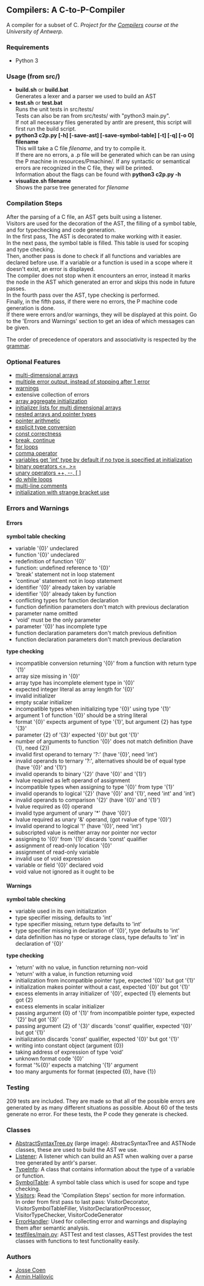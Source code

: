 ## Compilers: A C-to-P-Compiler

A compiler for a subset of C. _Project for the [Compilers](https://www.uantwerpen.be/popup/opleidingsonderdeel.aspx?catalognr=1001WETTEL&taal=en&aj=2015) course at the University of Antwerp._

### Requirements

*   Python 3

### Usage (from src/)

*   **build.sh** or **build.bat**  
    Generates a lexer and a parser we used to build an AST
*   **test.sh** or **test.bat**  
    Runs the unit tests in src/tests/  
    Tests can also be ran from src/tests/ with "python3 main.py".  
    If not all necessary files generated by antlr are present, this script will first run the build script.
*   **python3 c2p.py [-h] [-save-ast] [-save-symbol-table] [-t] [-q] [-o O] filename**  
    This will take a C file _filename_, and try to compile it.  
    If there are no errors, a .p file will be generated which can be ran using the P machine in resources/Pmachine/. If any syntactic or semantical errors are recognized in the C file, they will be printed.  
    Information about the flags can be found with **python3 c2p.py -h**
*   **visualize.sh filename**  
    Shows the parse tree generated for _filename_

### Compilation Steps

After the parsing of a C file, an AST gets built using a listener.  
Visitors are used for the decoration of the AST, the filling of a symbol table, and for typechecking and code generation.  
In the first pass, The AST is decorated to make working with it easier.  
In the next pass, the symbol table is filled. This table is used for scoping and type checking.  
Then, another pass is done to check if all functions and variables are declared before use. If a variable or a function is used in a scope where it doesn't exist, an error is displayed.  
The compiler does not stop when it encounters an error, instead it marks the node in the AST which generated an error and skips this node in future passes.  
In the fourth pass over the AST, type checking is performed.  
Finally, in the fifth pass, if there were no errors, the P machine code generation is done.  
If there were errors and/or warnings, they will be displayed at this point. Go to the 'Errors and Warnings' section to get an idea of which messages can be given.

The order of precedence of operators and associativity is respected by the [grammar](src/C.g4).

### Optional Features

*   [multi-dimensional arrays](src/tests/programs/matrixMultiplication.c)
*   [multiple error output, instead of stopping after 1 error](src/tests/variable-declarations/char-arrays-pointers.txt)
*   [warnings](src/tests/function-declarations/22.txt)
*   extensive collection of errors
*   [array aggregate initialization](src/tests/misc/multidimensional-arrays.c)
*   [initializer lists for multi dimensional arrays](src/tests/misc/multidimensional-arrays.c)
*   [nested arrays and pointer types](src/tests/variable-declarations/multi-arrays-pointers.c)
*   [pointer arithmetic](src/tests/binary-operators/pointer-arithmetic.c)
*   [explicit type conversion](src/tests/programs/areaCirclePointer.c)
*   [const correctness](src/tests/const/10.c)
*   [break, continue](src/tests/misc/for-and-while.c)
*   [for loops](src/tests/misc/for-and-while.c)
*   [comma operator](src/tests/misc/global-var.c)
*   [variables get 'int' type by default if no type is specified at initialization](src/tests/function-declarations/23.c)
*   [binary operators <=, >=](src/tests/binary-operators/correct-literals.c)
*   [unary operators ++, --, [ ]](src/tests/unary-operators/5.c)
*   [do while loops](src/tests/misc/flow-control.c)
*   [multi-line comments](src/tests/programs/primsAlgorithm.c)
*   [initialization with strange bracket use](src/tests/variable-declarations/strange-brackets.c)

### Errors and Warnings

#### Errors

**symbol table checking**

*   variable '{0}' undeclared
*   function '{0}' undeclared
*   redefinition of function '{0}'
*   function: undefined reference to '{0}'
*   'break' statement not in loop statement
*   'continue' statement not in loop statement
*   identifier '{0}' already taken by variable
*   identifier '{0}' already taken by function
*   conflicting types for function declaration
*   function definition parameters don't match with previous declaration
*   parameter name omitted
*   'void' must be the only parameter
*   parameter '{0}' has incomplete type
*   function declaration parameters don't match previous definition
*   function declaration parameters don't match previous declaration

**type checking**

*   incompatible conversion returning '{0}' from a function with return type '{1}'
*   array size missing in '{0}'
*   array type has incomplete element type in '{0}'
*   expected integer literal as array length for '{0}'
*   invalid initializer
*   empty scalar initializer
*   incompatible types when initializing type '{0}' using type '{1}'
*   argument 1 of function '{0}' should be a string literal
*   format '{0}' expects argument of type '{1}', but argument {2} has type '{3}'
*   parameter {2} of '{3}' expected '{0}' but got '{1}'
*   number of arguments to function '{0}' does not match definition (have {1}, need {2})
*   invalid first operand to ternary '?:' (have '{0}', need 'int')
*   invalid operands to ternary '?:', alternatives should be of equal type (have '{0}' and '{1}')
*   invalid operands to binary '{2}' (have '{0}' and '{1}')
*   lvalue required as left operand of assignment
*   incompatible types when assigning to type '{0}' from type '{1}'
*   invalid operands to logical '{2}' (have '{0}' and '{1}', need 'int' and 'int')
*   invalid operands to comparison '{2}' (have '{0}' and '{1}')
*   lvalue required as {0} operand
*   invalid type argument of unary '*' (have '{0}')
*   lvalue required as unary '&' operand, (got rvalue of type '{0}')
*   invalid operand to logical '!' (have '{0}', need 'int')
*   subscripted value is neither array nor pointer nor vector
*   assigning to '{0}' from '{1}' discards 'const' qualifier
*   assignment of read-only location '{0}'
*   assignment of read-only variable
*   invalid use of void expression
*   variable or field '{0}' declared void
*   void value not ignored as it ought to be

#### Warnings

**symbol table checking**

*   variable used in its own initialization
*   type specifier missing, defaults to 'int'
*   type specifier missing, return type defaults to 'int'
*   type specifier missing in declaration of '{0}', type defaults to 'int'
*   data definition has no type or storage class, type defaults to 'int' in declaration of '{0}'

**type checking**

*   'return' with no value, in function returning non-void
*   'return' with a value, in function returning void
*   initialization from incompatible pointer type, expected '{0}' but got '{1}'
*   initialization makes pointer without a cast, expected '{0}' but got '{1}'
*   excess elements in array initializer of '{0}', expected {1} elements but got {2}
*   excess elements in scalar initializer
*   passing argument {0} of '{1}' from incompatible pointer type, expected '{2}' but got '{3}'
*   passing argument {2} of '{3}' discards 'const' qualifier, expected '{0}' but got '{1}'
*   initialization discards 'const' qualifier, expected '{0}' but got '{1}'
*   writing into constant object (argument {0})
*   taking address of expression of type ‘void’
*   unknown format code '{0}'
*   format '%{0}' expects a matching '{1}' argument
*   too many arguments for format (expected {0}, have {1})

### Testing

209 tests are included. They are made so that all of the possible errors are generated by as many different situations as possible. About 60 of the tests generate no error. For these tests, the P code they generate is checked.

### Classes

*   [AbstractSyntaxTree.py](images/AbstractSyntaxTree.png) (large image): AbstracSyntaxTree and ASTNode classes, these are used to build the AST we use.
*   [Listener](images/Listener.png): A listener which can build an AST when walking over a parse tree generated by antlr's parser.
*   [TypeInfo](images/TypeInfo.png): A class that contains information about the type of a variable or function.
*   [SymbolTable](images/SymbolTable.png): A symbol table class which is used for scope and type checking.
*   [Visitors](images/Visitors.png): Read the 'Compilation Steps' section for more information.  
    In order from first pass to last pass: VisitorDecorator, VisitorSymbolTableFiller, VisitorDeclarationProcessor, VisitorTypeChecker, VisitorCodeGenerator
*   [ErrorHandler](images/ErrorHandler.png): Used for collecting error and warnings and displaying them after semantic analysis.
*   [testfiles/main.py](images/testfiles-main.png): ASTTest and test classes, ASTTest provides the test classes with functions to test functionality easily.

### Authors
* [Josse Coen](https://github.com/jsscn)
* [Armin Halilovic](https://github.com/arminnh)
